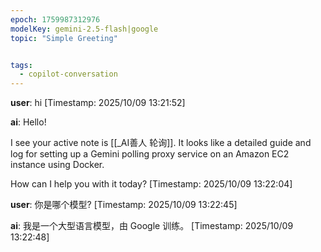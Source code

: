 ```yaml
---
epoch: 1759987312976
modelKey: gemini-2.5-flash|google
topic: "Simple Greeting"


tags:
  - copilot-conversation
---
```


**user**: hi
[Timestamp: 2025/10/09 13:21:52]

**ai**: Hello!

I see your active note is [[_AI善人 轮询]]. It looks like a detailed guide and log for setting up a Gemini polling proxy service on an Amazon EC2 instance using Docker.

How can I help you with it today?
[Timestamp: 2025/10/09 13:22:04]

**user**: 你是哪个模型?
[Timestamp: 2025/10/09 13:22:45]

**ai**: 我是一个大型语言模型，由 Google 训练。
[Timestamp: 2025/10/09 13:22:48]